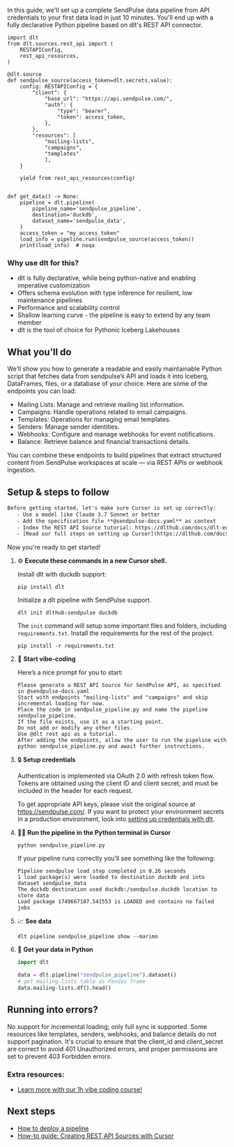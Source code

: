 In this guide, we'll set up a complete SendPulse data pipeline from API credentials to your first data load in just 10 minutes. You'll end up with a fully declarative Python pipeline based on dlt's REST API connector.

```python-outcome
import dlt
from dlt.sources.rest_api import (
    RESTAPIConfig,
    rest_api_resources,
)

@dlt.source
def sendpulse_source(access_token=dlt.secrets.value):
    config: RESTAPIConfig = {
        "client": {
            "base_url": "https://api.sendpulse.com/",
            "auth": {
                "type": "bearer",
                "token": access_token,
            },
        },
        "resources": [
            "mailing-lists",
            "campaigns",
            "templates"
            ],
    }

    yield from rest_api_resources(config)


def get_data() -> None:
    pipeline = dlt.pipeline(
        pipeline_name='sendpulse_pipeline',
        destination='duckdb',
        dataset_name='sendpulse_data', 
    )
    access_token = "my_access_token"
    load_info = pipeline.run(sendpulse_source(access_token))
    print(load_info)  # noqa
```

### Why use dlt for this?

- dlt is fully declarative, while being python-native and enabling imperative customization
- Offers schema evolution with type inference for resilient, low maintenance pipelines
- Performance and scalability control
- Shallow learning curve - the pipeline is easy to extend by any team member
- dlt is the tool of choice for Pythonic Iceberg Lakehouses

## What you’ll do

We’ll show you how to generate a readable and easily maintainable Python script that fetches data from sendpulse’s API and loads it into Iceberg, DataFrames, files, or a database of your choice. Here are some of the endpoints you can load:

- Mailing Lists: Manage and retrieve mailing list information.
- Campaigns: Handle operations related to email campaigns.
- Templates: Operations for managing email templates.
- Senders: Manage sender identities.
- Webhooks: Configure and manage webhooks for event notifications.
- Balance: Retrieve balance and financial transactions details.

You can combine these endpoints to build pipelines that extract structured content from SendPulse workspaces at scale — via REST APIs or webhook ingestion.

## Setup & steps to follow

```default
Before getting started, let's make sure Cursor is set up correctly:
   - Use a model like Claude 3.7 Sonnet or better
   - Add the specification file **@sendpulse-docs.yaml** as context
   - Index the REST API Source tutorial: https://dlthub.com/docs/dlt-ecosystem/verified-sources/rest_api/ and add it to context as **@dlt rest api**
   - [Read our full steps on setting up Cursor](https://dlthub.com/docs/dlt-ecosystem/llm-tooling/cursor-restapi#23-configuring-cursor-with-documentation)
```

Now you're ready to get started! 

1. ⚙️ **Execute these commands in a new Cursor shell.**
    
    Install dlt with duckdb support:
    ```shell
    pip install dlt
    ```

    Initialize a dlt pipeline with SendPulse support.
    ```shell
    dlt init dlthub:sendpulse duckdb
    ```

    The `init` command will setup some important files and folders, including `requirements.txt`. Install the requirements for the rest of the project.
    ```shell
    pip install -r requirements.txt
    ```
    
2. 🤠 **Start vibe-coding**
    
    Here’s a nice prompt for you to start: 
    
    ```prompt
    Please generate a REST API Source for SendPulse API, as specified in @sendpulse-docs.yaml 
    Start with endpoints "mailing-lists" and "campaigns" and skip incremental loading for now. 
    Place the code in sendpulse_pipeline.py and name the pipeline sendpulse_pipeline. 
    If the file exists, use it as a starting point. 
    Do not add or modify any other files. 
    Use @dlt rest api as a tutorial. 
    After adding the endpoints, allow the user to run the pipeline with python sendpulse_pipeline.py and await further instructions.
    ```

    
3. 🔒 **Setup credentials** 
    
    Authentication is implemented via OAuth 2.0 with refresh token flow. Tokens are obtained using the client ID and client secret, and must be included in the header for each request.
    
    To get appropriate API keys, please visit the original source at https://sendpulse.com/.
    If you want to protect your environment secrets in a production environment, look into [setting up credentials with dlt](https://dlthub.com/docs/walkthroughs/add_credentials).
    
4. 🏃‍♀️ **Run the pipeline in the Python terminal in Cursor**
    
    ```shell
    python sendpulse_pipeline.py
    ```
    
    If your pipeline runs correctly you’ll see something like the following:
    
    ```shell
    Pipeline sendpulse load step completed in 0.26 seconds
    1 load package(s) were loaded to destination duckdb and into dataset sendpulse_data
    The duckdb destination used duckdb:/sendpulse.duckdb location to store data
    Load package 1749667187.541553 is LOADED and contains no failed jobs
    ```
    
5. 📈 **See data**
    
    ```shell
    dlt pipeline sendpulse_pipeline show --marimo
    ```
    
6. 🐍 **Get your data in Python**
    
    ```python
    import dlt

   data = dlt.pipeline("sendpulse_pipeline").dataset()
   # get mailing-lists table as Pandas frame
   data.mailing-lists.df().head()
    ```

## Running into errors?

No support for incremental loading; only full sync is supported. Some resources like templates, senders, webhooks, and balance details do not support pagination. It's crucial to ensure that the client_id and client_secret are correct to avoid 401 Unauthorized errors, and proper permissions are set to prevent 403 Forbidden errors.

### Extra resources:

- [Learn more with our 1h vibe coding course!](https://www.youtube.com/watch?v=GGid70rnJuM)

## Next steps

- [How to deploy a pipeline](https://dlthub.com/docs/walkthroughs/deploy-a-pipeline)
- [How-to guide: Creating REST API Sources with Cursor](https://dlthub.com/docs/dlt-ecosystem/llm-tooling/cursor-restapi)
